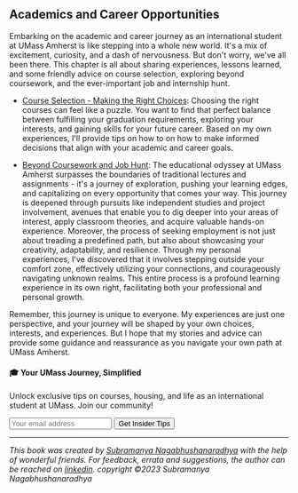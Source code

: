 ## Academics and Career Opportunities

Embarking on the academic and career journey as an international student at UMass Amherst is like stepping into a whole new world. It's a mix of excitement, curiosity, and a dash of nervousness. But don't worry, we've all been there. This chapter is all about sharing experiences, lessons learned, and some friendly advice on course selection, exploring beyond coursework, and the ever-important job and internship hunt.

- [Course Selection - Making the Right Choices](../academics-careers/course-selection.md): Choosing the right courses can feel like a puzzle. You want to find that perfect balance between fulfilling your graduation requirements, exploring your interests, and gaining skills for your future career. Based on my own experiences, I'll provide tips on how to on how to make informed decisions that align with your academic and career goals.

- [Beyond Coursework and Job Hunt](../academics-careers/beyond-coursework-job-hunt.md): The educational odyssey at UMass Amherst surpasses the boundaries of traditional lectures and assignments - it's a journey of exploration, pushing your learning edges, and capitalizing on every opportunity that comes your way. This journey is deepened through pursuits like independent studies and project involvement, avenues that enable you to dig deeper into your areas of interest, apply classroom theories, and acquire valuable hands-on experience. Moreover, the process of seeking employment is not just about treading a predefined path, but also about showcasing your creativity, adaptability, and resilience. Through my personal experiences, I've discovered that it involves stepping outside your comfort zone, effectively utilizing your connections, and courageously navigating unknown realms. This entire process is a profound learning experience in its own right, facilitating both your professional and personal growth.

Remember, this journey is unique to everyone. My experiences are just one perspective, and your journey will be shaped by your own choices, interests, and experiences. But I hope that my stories and advice can provide some guidance and reassurance as you navigate your own path at UMass Amherst.

<div class="new-newsletter">
    <h4>🎓 Your UMass Journey, Simplified</h4>
    <p>Unlock exclusive tips on courses, housing, and life as an international student at UMass. Join our community!</p>
    <form class="newsletter-form">
        <input type="email" name="email" placeholder="Your email address" required>
        <button type="submit" class="newsletter-btn">Get Insider Tips</button>
    </form>
</div>

<script src="../assets/newsletter.js" defer></script>

---

*This book was created by [Subramanya Nagabhushanaradhya](https://subramanya.ai) with the help of wonderful friends. For feedback, errata and suggestions, the author can be reached on [linkedin](https://www.linkedin.com/in/nsubramanya). copyright ©2023 Subramanya Nagabhushanaradhya*